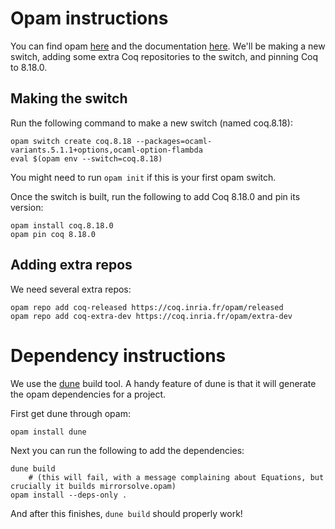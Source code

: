 # Opam instructions

You can find opam [here](https://opam.ocaml.org/doc/Install.html) and the documentation [here](https://opam.ocaml.org/doc/FAQ.html).
We'll be making a new switch, adding some extra Coq repositories to the switch, and pinning Coq to 8.18.0.

## Making the switch
Run the following command to make a new switch (named coq.8.18):

```console
opam switch create coq.8.18 --packages=ocaml-variants.5.1.1+options,ocaml-option-flambda
eval $(opam env --switch=coq.8.18)
```

You might need to run `opam init` if this is your first opam switch.

Once the switch is built, run the following to add Coq 8.18.0 and pin its version:

```console
opam install coq.8.18.0
opam pin coq 8.18.0
```

## Adding extra repos

We need several extra repos:

```console
opam repo add coq-released https://coq.inria.fr/opam/released
opam repo add coq-extra-dev https://coq.inria.fr/opam/extra-dev
```

# Dependency instructions

We use the [dune](https://dune.build) build tool. A handy feature of dune is that it will generate the opam dependencies for a project.

First get dune through opam:

```console
opam install dune
```

Next you can run the following to add the dependencies:

```console
dune build
    # (this will fail, with a message complaining about Equations, but crucially it builds mirrorsolve.opam)
opam install --deps-only .
```

And after this finishes, `dune build` should properly work!